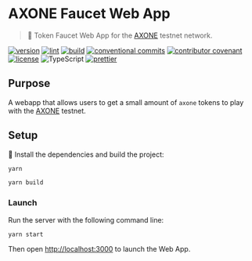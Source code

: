# AXONE Faucet Web App

> 🚰 Token Faucet Web App for the [AXONE]([axone.xyz](https://axone.xyz)) testnet network.

[![version](https://img.shields.io/github/v/release/axone-protocol/faucet-web?style=for-the-badge&logo=github)](https://github.com/axone-protocol/faucet-web/releases)
[![lint](https://img.shields.io/github/actions/workflow/status/axone-protocol/faucet-web/lint.yml?branch=main&label=lint&style=for-the-badge&logo=github)](https://github.com/axone-protocol/faucet-web/actions/workflows/lint.yml)
[![build](https://img.shields.io/github/actions/workflow/status/axone-protocol/faucet-web/build.yml?branch=main&label=build&style=for-the-badge&logo=github)](https://github.com/axone-protocol/faucet-web/actions/workflows/build.yml)
[![conventional commits](https://img.shields.io/badge/Conventional%20Commits-1.0.0-yellow.svg?style=for-the-badge&logo=conventionalcommits)](https://conventionalcommits.org)
[![contributor covenant](https://img.shields.io/badge/Contributor%20Covenant-2.1-4baaaa.svg?style=for-the-badge)](https://github.com/axone-protocol/.github/blob/main/CODE_OF_CONDUCT.md)
[![license](https://img.shields.io/badge/License-BSD_3--Clause-blue.svg?style=for-the-badge)](https://opensource.org/licenses/BSD-3-Clause)
![TypeScript](https://img.shields.io/badge/typescript-%23007ACC.svg?style=for-the-badge&logo=typescript&logoColor=white)
[![prettier](https://img.shields.io/badge/code_style-prettier-ff69b4.svg?style=for-the-badge)](https://github.com/prettier/prettier)

## Purpose

A webapp that allows users to get a small amount of `axone` tokens to play with the [AXONE]([axone.xyz](https://axone.xyz)) testnet.

## Setup

🚚 Install the dependencies and build the project:

```sh
yarn

yarn build
```

### Launch

Run the server with the following command line:

```sh
yarn start
```

Then open [http://localhost:3000](http://localhost:3000) to launch the Web App.
